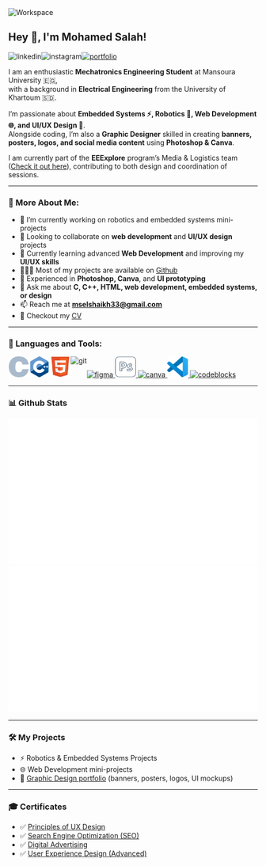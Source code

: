 <img src="https://github.com/SP-XD/SP-XD/blob/main/images/dev-working_rounded.gif?raw=true" alt="Workspace" width="40%"/>

## Hey 👋, I'm Mohamed Salah!
<a href="https://www.linkedin.com/in/mohamed-salah-254066355/" target="_blank"><img align='left' alt="linkedin" src="https://raw.githubusercontent.com/rahul-jha98/rahul-jha98/561d474902b59c7429ec22bb73e225696c27b202/assets/linkedin.svg" height='18px'/></a>
<a href="https://www.instagram.com/mohamed_salah_siddig/" target="_blank"><img align='left' alt="instagram" src="https://cdn-icons-png.flaticon.com/512/2111/2111463.png" height='18px'/></a>
<a href="https://mostaql.com/u/Moe_Salah/portfolio" target="_blank"><img alt="portfolio" src="https://cdn-icons-png.flaticon.com/512/3135/3135679.png" height='18px'/></a>

I am an enthusiastic **Mechatronics Engineering Student** at Mansoura University 🇪🇬,  
with a background in **Electrical Engineering** from the University of Khartoum 🇸🇩.  

I’m passionate about **Embedded Systems ⚡, Robotics 🤖, Web Development 🌐, and UI/UX Design 🎨**.  
Alongside coding, I’m also a **Graphic Designer** skilled in creating **banners, posters, logos, and social media content** using **Photoshop & Canva**.  

I am currently part of the **EEExplore** program’s Media & Logistics team (<a href="https://linktr.ee/EEExplore" target="_blank">Check it out here</a>), contributing to both design and coordination of sessions.  

---

### 🧐 More About Me:
- 🔭 I’m currently working on robotics and embedded systems mini-projects  
- 🤝 Looking to collaborate on **web development** and **UI/UX design** projects  
- 🌱 Currently learning advanced **Web Development** and improving my **UI/UX skills**  
- 👨🏻‍💻 Most of my projects are available on <a href="https://github.com/" target="_blank">Github</a>  
- 🎨 Experienced in **Photoshop, Canva**, and **UI prototyping**  
- 💬 Ask me about **C, C++, HTML, web development, embedded systems, or design**  
- 📫 Reach me at **mselshaikh33@gmail.com**  
- 📝 Checkout my <a href="CV/MohamedSalahCV.pdf" target="_blank">CV</a>  

---

### 🔨 Languages and Tools:
<a href="https://www.cprogramming.com/" target="_blank"> <img align="left" alt="C" height ="42px" src="https://raw.githubusercontent.com/devicons/devicon/master/icons/c/c-original.svg"> </a>
<a href="https://isocpp.org/" target="_blank"> <img align="left" alt="C++" height ="42px" src="https://raw.githubusercontent.com/devicons/devicon/master/icons/cplusplus/cplusplus-original.svg"> </a>
<a href="https://developer.mozilla.org/en-US/docs/Web/HTML" target="_blank"> <img align="left" alt="HTML" height ="42px" src="https://raw.githubusercontent.com/devicons/devicon/master/icons/html5/html5-original.svg"> </a>
<a href="https://git-scm.com/" target="_blank"> <img src="https://raw.githubusercontent.com/rahul-jha98/github_readme_icons/main/language_and_tools/square/git-scm/git-scm.svg" align="left" alt="git" height='42px'/> </a>
<a href="https://www.figma.com/" target="_blank"> <img src="https://raw.githubusercontent.com/rahul-jha98/github_readme_icons/main/language_and_tools/square/figma/figma.svg" alt="figma" height='42px'/> </a>
<a href="https://www.adobe.com/products/photoshop.html" target="_blank"> <img src="https://raw.githubusercontent.com/devicons/devicon/master/icons/photoshop/photoshop-line.svg" alt="photoshop" height='42px'/> </a>
<a href="https://www.canva.com/" target="_blank"> <img src="https://cdn.iconscout.com/icon/free/png-512/free-canva-3521590-2945048.png" alt="canva" height='42px'/> </a>
<a href="https://code.visualstudio.com/" target="_blank"> <img src="https://raw.githubusercontent.com/devicons/devicon/master/icons/vscode/vscode-original.svg" alt="vscode" height='42px'/> </a>
<a href="http://www.codeblocks.org/" target="_blank"> <img src="https://cdn.iconscout.com/icon/free/png-256/free-code-blocks-3521820-2945281.png" alt="codeblocks" height='42px'/> </a>

---

### 📊 Github Stats
<a href="https://github.com/rahul-jha98/github-stats-transparent" target="_blank">
  
![Stats Overview](https://raw.githubusercontent.com/rahul-jha98/github-stats-transparent/output/generated/overview.svg)
![Most Used Languages](https://raw.githubusercontent.com/rahul-jha98/github-stats-transparent/output/generated/languages.svg)

</a>

---

### 🛠️ My Projects
- ⚡ Robotics & Embedded Systems Projects  
- 🌐 Web Development mini-projects  
- 🎨 <a href="https://mostaql.com/u/Moe_Salah/portfolio" target="_blank">Graphic Design portfolio</a> (banners, posters, logos, UI mockups)  

---

### 🎓 Certificates
- ✅ <a href="https://drive.google.com/your-ux-certificate-link" target="_blank">Principles of UX Design</a>  
- ✅ <a href="https://drive.google.com/your-seo-certificate-link" target="_blank">Search Engine Optimization (SEO)</a>  
- ✅ <a href="https://drive.google.com/your-digital-ads-certificate-link" target="_blank">Digital Advertising</a>  
- ✅ <a href="https://drive.google.com/your-advanced-ux-link" target="_blank">User Experience Design (Advanced)</a>  

